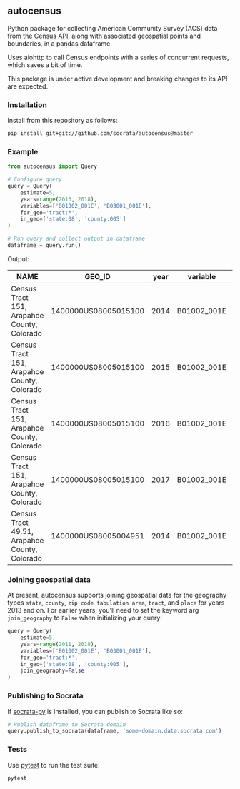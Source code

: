 autocensus
----------

Python package for collecting American Community Survey (ACS) data from the [Census API], along with associated geospatial points and boundaries, in a pandas dataframe.

Uses aiohttp to call Census endpoints with a series of concurrent requests, which saves a bit of time.

This package is under active development and breaking changes to its API are expected.

[Census API]: https://www.census.gov/developers

### Installation

Install from this repository as follows:

```sh
pip install git+git://github.com/socrata/autocensus@master
```

### Example

```python
from autocensus import Query

# Configure query
query = Query(
    estimate=5,
    years=range(2013, 2018),
    variables=['B01002_001E', 'B03001_001E'],
    for_geo='tract:*',
    in_geo=['state:08', 'county:005']
)

# Run query and collect output in dataframe
dataframe = query.run()
```

Output:

| NAME                                          | GEO_ID               | year | variable    | value | label                         | percent_change | difference | centroid  | representative_point | geometry         |
|-----------------------------------------------|----------------------|------|-------------|-------|-------------------------------|----------------|------------|-----------|----------------------|------------------|
| Census Tract 151, Arapahoe County, Colorado   | 1400000US08005015100 | 2014 | B01002_001E | 45.7  | Estimate - Median age - Total |                |            | POINT (…) | POINT (…)            | MULTIPOLYGON (…) |
| Census Tract 151, Arapahoe County, Colorado   | 1400000US08005015100 | 2015 | B01002_001E | 45.2  | Estimate - Median age - Total | -1.1           | -0.5       | POINT (…) | POINT (…)            | MULTIPOLYGON (…) |
| Census Tract 151, Arapahoe County, Colorado   | 1400000US08005015100 | 2016 | B01002_001E | 45.9  | Estimate - Median age - Total | 1.6            | 0.7        | POINT (…) | POINT (…)            | MULTIPOLYGON (…) |
| Census Tract 151, Arapahoe County, Colorado   | 1400000US08005015100 | 2017 | B01002_001E | 45.7  | Estimate - Median age - Total | -0.4           | -0.2       | POINT (…) | POINT (…)            | MULTIPOLYGON (…) |
| Census Tract 49.51, Arapahoe County, Colorado | 1400000US08005004951 | 2014 | B01002_001E | 26.4  | Estimate - Median age - Total |                |            | POINT (…) | POINT (…)            | MULTIPOLYGON (…) |

### Joining geospatial data

At present, autocensus supports joining geospatial data for the geography types `state`, `county`, `zip code tabulation area`, `tract`, and `place` for years 2013 and on. For earlier years, you'll need to set the keyword arg `join_geography` to `False` when initializing your query:

```python
query = Query(
    estimate=5,
    years=range(2011, 2018),
    variables=['B01002_001E', 'B03001_001E'],
    for_geo='tract:*',
    in_geo=['state:08', 'county:005'],
    join_geography=False
)
```

### Publishing to Socrata

If [socrata-py] is installed, you can publish to Socrata like so:

```python
# Publish dataframe to Socrata domain
query.publish_to_socrata(dataframe, 'some-domain.data.socrata.com')
```

[socrata-py]: https://github.com/socrata/socrata-py

### Tests

Use [pytest] to run the test suite:

```sh
pytest
```

[pytest]: https://pytest.org
